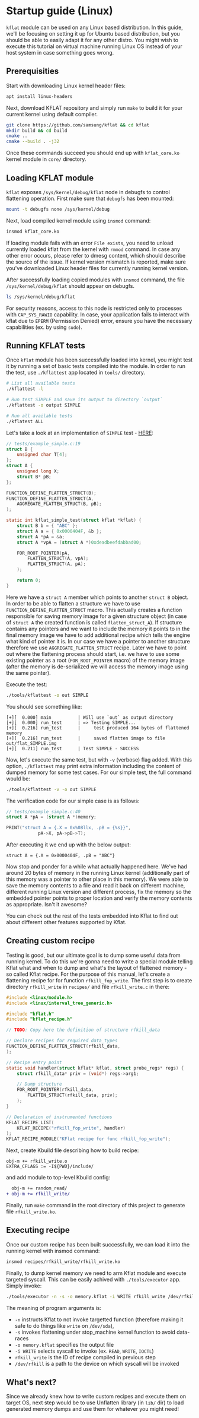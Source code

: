 # Startup guide (Linux)

`kflat` module can be used on any Linux based distribution. In this guide, we'll be focusing on setting it up for Ubuntu based distribution, but you should be able to easily adapt it for any other distro. You might wish to execute this tutorial on virtual machine running Linux OS instead of your host system in case something goes wrong.

## Prerequisities
Start with downloading Linux kernel header files:

```bash
apt install linux-headers
```

Next, download KFLAT repository and simply run `make` to build it for your current kernel using default compiler.
```bash
git clone https://github.com/samsung/kflat && cd kflat
mkdir build && cd build
cmake ..
cmake --build . -j32
```

Once these commands succeed you should end up with `kflat_core.ko` kernel module in `core/` directory.

## Loading KFLAT module
`kflat` exposes `/sys/kernel/debug/kflat` node in debugfs to control flattening operation. First make sure that `debugfs` has been mounted:

```bash
mount -t debugfs none /sys/kernel/debug
```

Next, load compiled kernel module using `insmod` command:

```sh
insmod kflat_core.ko
```

If loading module fails with an error `File exists`, you need to unload currently loaded kflat from the kernel with `rmmod` command. In case any other error occurs, please refer to dmesg content, which should describe the source of the issue. If kernel version mismatch is reported, make sure you've downloaded Linux header files for currently running kernel version.

After successfully loading copied modules with `insmod` command, the file `/sys/kernel/debug/kflat` should appear on debugfs.

```sh
ls /sys/kernel/debug/kflat
```

For security reasons, access to this node is restricted only to processes with `CAP_SYS_RAWIO` capability. In case, your application fails to interact with kflat due to `EPERM` (Permission Denied) error, ensure you have the necessary capabilities (ex. by using `sudo`).

## Running KFLAT tests
Once `kflat` module has been successfully loaded into kernel, you might test it by running a set of basic tests compiled into the module. In order to run the test, use `./kflattest` app located in `tools/` directory.

```sh
# List all available tests
./kflattest -l

# Run test SIMPLE and save its output to directory `output`
./kflattest -o output SIMPLE

# Run all available tests
./kflatest ALL
```

Let's take a look at an implementation of `SIMPLE` test - [HERE](/tests/example_simple.c):
```c
// tests/example_simple.c:19
struct B {
	unsigned char T[4];
};
struct A {
	unsigned long X;
	struct B* pB;
};

FUNCTION_DEFINE_FLATTEN_STRUCT(B);
FUNCTION_DEFINE_FLATTEN_STRUCT(A,
	AGGREGATE_FLATTEN_STRUCT(B, pB);
);

static int kflat_simple_test(struct kflat *kflat) {
	struct B b = { "ABC" };
	struct A a = { 0x0000404F, &b };
	struct A *pA = &a;
	struct A *vpA = (struct A *)0xdeadbeefdabbad00;

	FOR_ROOT_POINTER(pA,
		FLATTEN_STRUCT(A, vpA);
		FLATTEN_STRUCT(A, pA);
	);

	return 0;
}
```

Here we have a `struct A` member which points to another `struct B` object. In order to be able to flatten a structure we have to use `FUNCTION_DEFINE_FLATTEN_STRUCT` macro. This actually creates a function responsible for saving memory image for a given structure object (in case of `struct A` the created function is called `flatten_struct_A`). If structure contains any pointers and we want to include the memory it points to in the final memory image we have to add additional recipe which tells the engine what kind of pointer it is. In our case we have a pointer to another structure therefore we use `AGGREGATE_FLATTEN_STRUCT` recipe. Later we have to point out where the flattening process should start, i.e. we have to use some existing pointer as a root (`FOR_ROOT_POINTER` macro) of the memory image (after the memory is de-serialized we will access the memory image using the same pointer).

Execute the test:
```sh
./tools/kflattest -o out SIMPLE
```

You should see something like:
```
[+][  0.000] main          | Will use `out` as output directory
[+][  0.000] run_test      | => Testing SIMPLE...
[+][  0.216] run_test      |     test produced 164 bytes of flattened memory
[+][  0.216] run_test      |     saved flatten image to file out/flat_SIMPLE.img
[+][  0.211] run_test      | Test SIMPLE - SUCCESS
```

Now, let's execute the same test, but with `-v` (verbose) flag added. With this option, `./kflattest` may print extra information including the content of dumped memory for some test cases. For our simple test, the full command would be:
```bash
./tools/kflattest -v -o out SIMPLE
```

The verification code for our simple case is as follows:
```c
// tests/example_simple.c:40
struct A *pA = (struct A *)memory;

PRINT("struct A = {.X = 0x%08llx, .pB = {%s}}",
			pA->X, pA->pB->T);
```

After executing it we end up with the below output:
```
struct A = {.X = 0x0000404F, .pB = "ABC"}
```

Now stop and ponder for a while what actually happened here. We've had around 20 bytes of memory in the running Linux kernel (additionally part of this memory was a pointer to other place in this memory). We were able to save the memory contents to a file and read it back on different machine, different running Linux version and different process, fix the memory so the embedded pointer points to proper location and verify the memory contents as appropriate. Isn't it awesome?

You can check out the rest of the tests embedded into Kflat to find out about different other features supported by Kflat.

## Creating custom recipe
Testing is good, but our ultimate goal is to dump some useful data from running kernel. To do this we're gonna need to write a special module telling Kflat what and when to dump and what's the layout of flattened memory - so called Kflat recipe. For the purpose of this manual, let's create a flattening recipe for for function `rfkill_fop_write`. The first step is to create directory `rfkill_write` in `recipes/` and file `rfkill_write.c` in there:

```c
#include <linux/module.h>
#include <linux/interval_tree_generic.h>

#include "kflat.h"
#include "kflat_recipe.h"

// TODO: Copy here the definition of structure rfkill_data

// Declare recipes for required data_types
FUNCTION_DEFINE_FLATTEN_STRUCT(rfkill_data,
);

// Recipe entry point
static void handler(struct kflat* kflat, struct probe_regs* regs) {
    struct rfkill_data* priv = (void*) regs->arg1;

    // Dump structure
    FOR_ROOT_POINTER(rfkill_data,
        FLATTEN_STRUCT(rfkill_data, priv);
    );
}

// Declaration of instrumented functions
KFLAT_RECIPE_LIST(
    KFLAT_RECIPE("rfkill_fop_write", handler)
);
KFLAT_RECIPE_MODULE("KFlat recipe for func rfkill_fop_write");
```

Next, create Kbuild file describing how to build recipe:

```make
obj-m += rfkill_write.o
EXTRA_CFLAGS := -I${PWD}/include/
```

and add module to top-level Kbuild config:

```diff
  obj-m += random_read/
+ obj-m += rfkill_write/
```

Finally, run `make` command in the root directory of this project to generate file `rfkill_write.ko`.

## Executing recipe
Once our custom recipe has been built successfully, we can load it into the running kernel with insmod command:

```sh
insmod recipes/rfkill_write/rfkill_write.ko
```

Finally, to dump kernel memory we need to arm Kflat module and execute targeted syscall. This can be easily achived with `./tools/executor` app. Simply invoke:
```sh
./tools/executor -n -s -o memory.kflat -i WRITE rfkill_write /dev/rfkill
```

The meaning of program arguments is:
- `-n` instructs Kflat to not invoke targetted function (therefore making it safe to do things like `write` on `/dev/sda`),
- `-s` invokes flattening under stop_machine kernel function to avoid data-races
- `-o memory.kflat` specifies the output file
- `-i WRITE` selects syscall to invoke (ex. `READ`, `WRITE`, `IOCTL`)
- `rfkill_write` is the ID of recipe compiled in previous step
- `/dev/rfkill` is a path to the device on which syscall will be invoked

## What's next?
Since we already knew how to write custom recipes and execute them on target OS, next step would be to use Unflatten library (in `lib/` dir) to load generated memory dumps and use them for whatever you might need!
